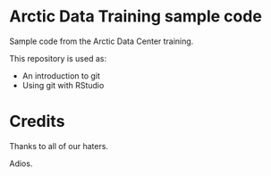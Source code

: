 # Arctic Data Training sample code
Sample code from the Arctic Data Center training.

This repository is used as:

* An introduction to git
* Using git with RStudio

# Credits  

Thanks to all of our haters.

Adios.
